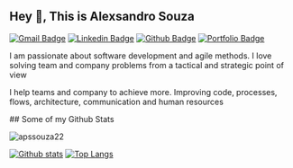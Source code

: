 ## Hey 👋, This is Alexsandro Souza
[![Gmail Badge](https://img.shields.io/badge/-apssouza22@gmail.com-c14438?style=flat&logo=Gmail&logoColor=white&link=mailto:apssouza22@gmail.com)](mailto:apssouza22@gmail.com) 
[![Linkedin Badge](https://img.shields.io/badge/alexsandrosouza-2b892b22-0072b1?style=flat&logo=Linkedin&logoColor=white&link=https://www.linkedin.com/in/alexsandrosouza-2b892b22/)](https://www.linkedin.com/in/alexsandrosouza-2b892b22/) [![Github Badge](https://img.shields.io/badge/-apssouza22-grey?style=flat&logo=github&logoColor=white&link=https://github.com/apssouza22/)](https://www.github.com/apssouza22/) [![Portfolio Badge](https://img.shields.io/badge/portfolio-web-blue?style=flat&link=apssouza.com.br/)](apssouza.com.br/) <p align='left'>I am passionate about software development and agile methods. I love solving team and company problems from a tactical and strategic point of view

I help teams and company to achieve more. Improving code, processes, flows, architecture, communication and human resources

</p>
## Some of my Github Stats
<p align=left> <img src=https://komarev.com/ghpvc/?username=apssouza22 alt=apssouza22 /> </p>

[![Github stats](https://github-readme-stats.vercel.app/api?username=apssouza22&show_icons=true&include_all_commits=true)](https://github.com/apssouza22/github-readme-stats)
[![Top Langs](https://github-readme-stats.vercel.app/api/top-langs/?username=apssouza22&layout=compact)](https://github.com/apssouza22/github-readme-stats)
